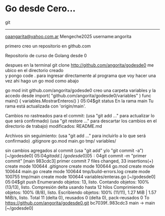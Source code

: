 # Go desde Cero...
git
***
oaangarita@yahoo.com.ar
Mengeche2025
username:angorita

primero creo un repositorio en github.com

Repositorio de curso de Golang desde 0

despues en la terminal 
git clone http://github.com/angorita/godesde0 
me ubico en el directorio creado  
y  pongo code .
para ingresar directamente al programa que voy hacer
una vez ahi hago un go mod como abajo

go mod init github.com/angorita/godesde0
creo una carpeta variables
y la accedo desde 
import(
	"github.com/angorita/godesde0/variables"
)
func main() {
	variables.MostrarEnteros()
}
05:04$git status
En la rama main
Tu rama está actualizada con 'origin/main'.

Cambios no rastreados para el commit:
  (usa "git add <archivo>..." para actualizar lo que será confirmado)
  (usa "git restore <archivo>..." para descartar los cambios en el directorio de trabajo)
        modificados:     README.md

Archivos sin seguimiento:
  (usa "git add <archivo>..." para incluirlo a lo que será confirmado)
        .gitignore
        go.mod
        main.go
        tmp/
        variables/

sin cambios agregados al commit (usa "git add" y/o "git commit -a")
[~/godesde0]
05:04$git add .
[~/godesde0]
05:04$git commit -m "primer commit"
[main 983cdc3] primer commit
 7 files changed, 33 insertions(+)
 create mode 100644 .gitignore
 create mode 100644 go.mod
 create mode 100644 main.go
 create mode 100644 tmp/build-errors.log
 create mode 100755 tmp/main
 create mode 100644 variables/enteras.go
[~/godesde0]
05:04$git push
Enumerando objetos: 13, listo.
Contando objetos: 100% (13/13), listo.
Compresión delta usando hasta 12 hilos
Comprimiendo objetos: 100% (8/8), listo.
Escribiendo objetos: 100% (11/11), 1.27 MiB | 1.57 MiB/s, listo.
Total 11 (delta 0), reusados 0 (delta 0), pack-reusados 0
To https://github.com/angorita/godesde0.git
   bc7039f..983cdc3  main -> main
[~/godesde0]
